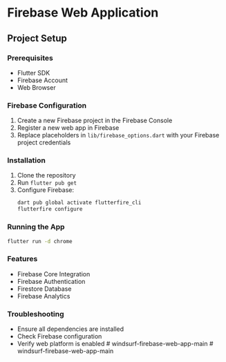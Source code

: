 # Firebase Web Application

## Project Setup

### Prerequisites
- Flutter SDK
- Firebase Account
- Web Browser

### Firebase Configuration
1. Create a new Firebase project in the Firebase Console
2. Register a new web app in Firebase
3. Replace placeholders in `lib/firebase_options.dart` with your Firebase project credentials

### Installation
1. Clone the repository
2. Run `flutter pub get`
3. Configure Firebase:
   ```bash
   dart pub global activate flutterfire_cli
   flutterfire configure
   ```

### Running the App
```bash
flutter run -d chrome
```

### Features
- Firebase Core Integration
- Firebase Authentication
- Firestore Database
- Firebase Analytics

### Troubleshooting
- Ensure all dependencies are installed
- Check Firebase configuration
- Verify web platform is enabled
#   w i n d s u r f - f i r e b a s e - w e b - a p p - m a i n  
 #   w i n d s u r f - f i r e b a s e - w e b - a p p - m a i n  
 